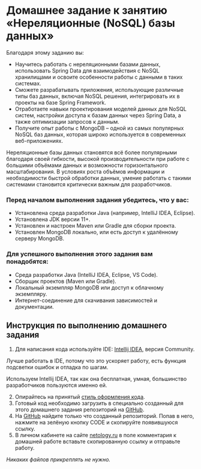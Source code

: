 # Домашнее задание к занятию «Нереляционные (NoSQL) базы данных»

Благодаря этому заданию вы:
- Научитесь работать с нереляционными базами данных, использовать Spring Data для взаимодействия с NoSQL хранилищами и освоите особенности работы с данными в таких системах.
- Сможете разрабатывать приложения, использующие различные типы баз данных, включая NoSQL решения, интегрировать их в проекты на базе Spring Framework.
- Отработаете навыки проектирования моделей данных для NoSQL систем, настройки доступа к базам данных через Spring Data, а также оптимизации запросов к данным.
- Получите опыт работы с MongoDB – одной из самых популярных NoSQL баз данных, которая широко используется в современных веб-приложениях.

Нереляционные базы данных становятся всё более популярными благодаря своей гибкости, высокой производительности при работе с большими объёмами данных и возможности горизонтального масштабирования. В условиях роста объёмов информации и необходимости быстрой обработки данных, умение работать с такими системами становится критически важным для разработчиков. 

### Перед началом выполнения задания убедитесь, что у вас:
- Установлена среда разработки Java (например, IntelliJ IDEA, Eclipse).
- Установлена JDK версии 11+.
- Установлен и настроен Maven или Gradle для сборки проекта.
- Установлен MongoDB локально, или есть доступ к удалённому серверу MongoDB.

### Для успешного выполнения этого задания вам понадобятся:
- Среда разработки Java (IntelliJ IDEA, Eclipse, VS Code).
- Сборщик проектов (Maven или Gradle).
- Локальный экземпляр MongoDB или доступ к облачному экземпляру.
- Интернет-соединение для скачивания зависимостей и документации.






## Инструкция по выполнению домашнего задания

1. Для написания кода используйте IDE: [Intellij IDEA](https://www.jetbrains.com/idea/download/), версия Community.

 Лучше работать в IDE, потому что это ускоряет работу, есть функция подсветки ошибок и отладка по шагам.
 
 Используем Intellij IDEA, так как она бесплатная, умная, большинство разработчиков пользуются именно ей.

2. Опирайтесь на принятый [стиль оформления кода](https://github.com/netology-code/codestyle/blob/master/java/README.md).
3. Готовый код необходимо загрузить в специально созданный для этого домашнего задания репозиторий на [GitHub](https://github.com/).
4. На [GitHub](https://github.com/) найдите только что созданный репозиторий. Попав в него, нажмите на зелёную кнопку CODE и скопируйте появившуюся ссылку.
5. В личном кабинете на сайте [netology.ru](https://netology.ru/) в поле комментария к домашней работе вставьте скопированную ссылку и отправьте работу.

*Никаких файлов прикреплять не нужно.*
